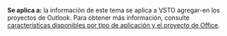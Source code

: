   **Se aplica a:** la información de este tema se aplica a VSTO agregar\-en los proyectos de Outlook. Para obtener más información, consulte [características disponibles por tipo de aplicación y el proyecto de Office](../../vsto/features-available-by-office-application-and-project-type.md).

  